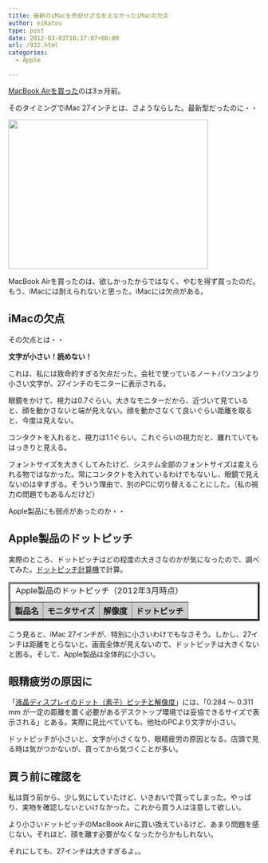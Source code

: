 ```yaml
---
title: 最新のiMacを売却せざるをえなかったiMacの欠点
author: eiKatou
type: post
date: 2012-03-03T10:37:07+00:00
url: /932.html
categories:
  - Apple

---
```

[MacBook Airを買った][1]のは3ヵ月前。
  
そのタイミングでiMac 27インチとは、さようならした。最新型だったのに・・
  
[<img src="http://eikatou.net/blog/wp-content/uploads/2012/03/201203_imac.jpg" alt="" title="201203_imac" width="400" height="300" class="alignnone size-full wp-image-1003" srcset="/uploads/2012/03/201203_imac.jpg 400w, /uploads/2012/03/201203_imac-300x225.jpg 300w" sizes="(max-width: 400px) 100vw, 400px" />][2]

MacBook Airを買ったのは、欲しかったからではなく、やむを得ず買ったのだ。もう、iMacには耐えられないと思った。iMacには欠点がある。

## iMacの欠点

その欠点とは・・

<!--more-->

**文字が小さい！読めない！**

これは、私には致命的すぎる欠点だった。会社で使っているノートパソコンより小さい文字が、27インチのモニターに表示される。

眼鏡をかけて、視力は0.7ぐらい。大きなモニターだから、近づいて見ていると、顔を動かさないと端が見えない。顔を動かさなくて良いぐらい距離を取ると、今度は見えない。

コンタクトを入れると、視力は1.1ぐらい。これぐらいの視力だと、離れていてもはっきりと見える。

フォントサイズを大きくしてみたけど、システム全部のフォントサイズは変えられる物ではなかった。常にコンタクトを入れているわけでもないし、眼鏡で見えないのは辛すぎる。そういう理由で、別のPCに切り替えることにした。（私の視力の問題でもあるんだけど）

Apple製品にも弱点があったのか・・

## Apple製品のドットピッチ

実際のところ、ドットピッチはどの程度の大きさなのかが気になったので、調べてみた。[ドットピッチ計算機][3]で計算。<table border="4" align=center> <caption>Apple製品のドットピッチ（2012年3月時点）</caption> 

<tr bgcolor="#cccccc">
  <th>
    製品名
  </th>
  
  <th>
    モニタサイズ
  </th>
  
  <th>
    解像度
  </th>
  
  <th>
    ドットピッチ
  </th>
</tr><tr align=center> 

</tr> <tr align=center> 

</tr> <tr align=center> 

</tr> <tr align=center> 

</tr> <tr align=center> 

</tr> <tr align=center> 

</tr> <tr align=center> 

</tr> </table> 

こう見ると、iMac 27インチが、特別に小さいわけでもなさそう。しかし、27インチは距離をとらないと、画面全体が見えないので、ドットピッチは大きくないと困る。そして、Apple製品は全体的に小さい。

## 眼精疲労の原因に

「[液晶ディスプレイのドット（素子）ピッチと解像度][4]」には、「0.284 ～ 0.311 mm が一定の距離を置く必要があるデスクトップ環境では妥協できるサイズで表示される」とある。実際に見比べていても、他社のPCより文字が小さい。

ドットピッチが小さいと、文字が小さくなり、眼精疲労の原因となる。店頭で見る時は気がつかないが、買ってから気づくことが多い。

## 買う前に確認を

私は買う前から、少し気にしていたけど、いきおいで買ってしまった。やっぱり、実物を確認しないといけなかった。これから買う人は注意して欲しい。

より小さいドットピッチのMacBook Airに買い換えているけど、あまり問題を感じない。それほど、顔を離す必要がなくなったからかもしれない。
  
それにしても、27インチは大きすぎるよ。。

 [1]: http://eikatou.net/blog/2012/03/macbook-air/
 [2]: http://eikatou.net/blog/wp-content/uploads/2012/03/201203_imac.jpg
 [3]: http://www11.plala.or.jp/furan_skin/lcd/ppi.htm
 [4]: http://3dcg.homeip.net/3d_hardware/lcd/04.php
